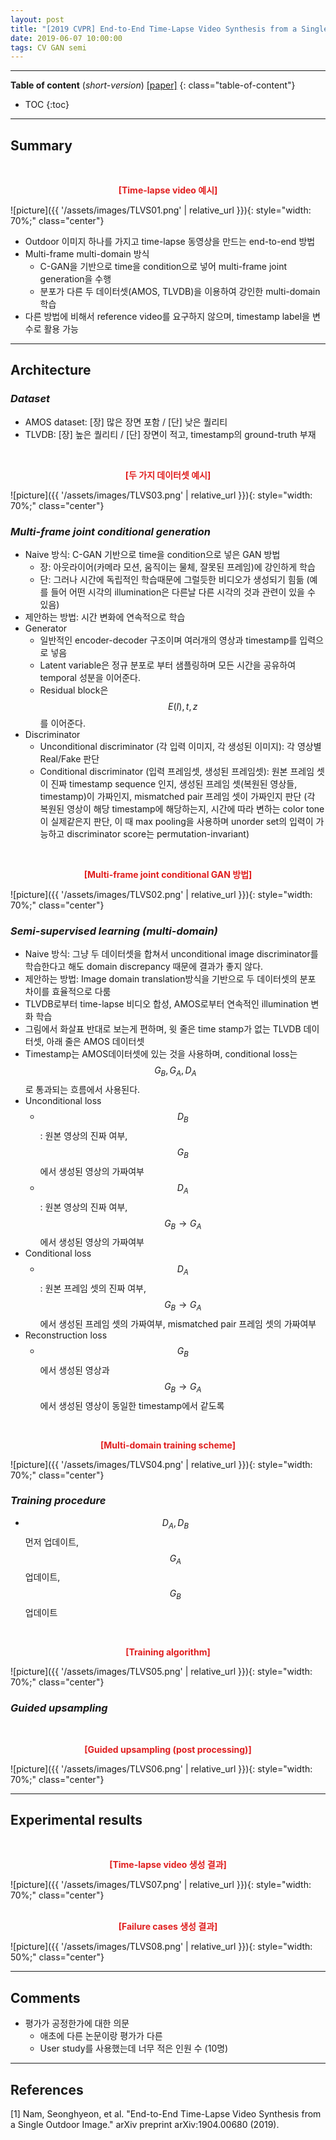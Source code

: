 ```yaml
---
layout: post
title: "[2019 CVPR] End-to-End Time-Lapse Video Synthesis from a Single Outdoor Image"
date: 2019-06-07 10:00:00
tags: CV GAN semi
---
```


<!--more-->

--- 

**Table of content** (*short-version*)
[[paper]](https://arxiv.org/abs/1904.00680) 
{: class="table-of-content"}
* TOC
{:toc}

---

## Summary





<br/>
<p align="center" style="color: #e01f1f; font-weight: bold;">[Time-lapse video 예시]</p>
![picture]({{ '/assets/images/TLVS01.png' | relative_url }}){: style="width: 70%;" class="center"}
<br/>

- Outdoor 이미지 하나를 가지고 time-lapse 동영상을 만드는 end-to-end 방법
- Multi-frame multi-domain 방식
  - C-GAN을 기반으로 time을 condition으로 넣어 multi-frame joint generation을 수행 
  - 분포가 다른 두 데이터셋(AMOS, TLVDB)을 이용하여 강인한 multi-domain 학습
- 다른 방법에 비해서 reference video를 요구하지 않으며, timestamp label을 변수로 활용 가능





---

## Architecture



### *Dataset*
  - AMOS dataset: [장] 많은 장면 포함 / [단] 낮은 퀄리티
  - TLVDB: [장] 높은 퀄리티 / [단] 장면이 적고, timestamp의 ground-truth 부재


<br/>
<p align="center" style="color: #e01f1f; font-weight: bold;">[두 가지 데이터셋 예시]</p>
![picture]({{ '/assets/images/TLVS03.png' | relative_url }}){: style="width: 70%;" class="center"}
<br/>

### *Multi-frame joint conditional generation*
- Naive 방식: C-GAN 기반으로 time을 condition으로 넣은 GAN 방법
  - 장: 아웃라이어(카메라 모션, 움직이는 물체, 잘못된 프레임)에 강인하게 학습 
  - 단: 그러나 시간에 독립적인 학습때문에 그럴듯한 비디오가 생성되기 힘듦 (예를 들어 어떤 시각의 illumination은 다른날 다른 시각의 것과 관련이 있을 수 있음) 
- 제안하는 방법: 시간 변화에 연속적으로 학습
- Generator
  - 일반적인 encoder-decoder 구조이며 여러개의 영상과 timestamp를 입력으로 넣음
  - Latent variable은 정규 분포로 부터 샘플링하며 모든 시간을 공유하여 temporal 성분을 이어준다.
  - Residual block은 $$E(I), t, z$$를 이어준다.
- Discriminator
  - Unconditional discriminator (각 입력 이미지, 각 생성된 이미지): 각 영상별 Real/Fake 판단
  - Conditional discriminator (입력 프레임셋, 생성된 프레임셋): 원본 프레임 셋이 진짜 timestamp sequence 인지, 생성된 프레임 셋(복원된 영상들, timestamp)이 가짜인지, mismatched pair 프레임 셋이 가짜인지 판단 (각 복원된 영상이 해당 timestamp에 해당하는지, 시간에 따라 변하는 color tone이 실제같은지 판단, 이 때 max pooling을 사용하며 unorder set의 입력이 가능하고 discriminator score는 permutation-invariant)
  
<br/>
<p align="center" style="color: #e01f1f; font-weight: bold;">[Multi-frame joint conditional GAN 방법]</p>
![picture]({{ '/assets/images/TLVS02.png' | relative_url }}){: style="width: 70%;" class="center"}
<br/>


### *Semi-supervised learning (multi-domain)*
- Naive 방식: 그냥 두 데이터셋을 합쳐서 unconditional image discriminator를 학습한다고 해도 domain discrepancy 때문에 결과가 좋지 않다.
- 제안하는 방법: Image domain translation방식을 기반으로 두 데이터셋의 분포 차이를 효율적으로 다룸
- TLVDB로부터 time-lapse 비디오 합성, AMOS로부터 연속적인 illumination 변화 학습
- 그림에서 화살표 반대로 보는게 편하며, 윗 줄은 time stamp가 없는 TLVDB 데이터셋, 아래 줄은 AMOS 데이터셋
- Timestamp는 AMOS데이터셋에 있는 것을 사용하며, conditional loss는 $$G_B, G_A, D_A$$로 통과되는 흐름에서 사용된다.
- Unconditional loss
  - $$D_B$$: 원본 영상의 진짜 여부, $$G_B$$에서 생성된 영상의 가짜여부
  - $$D_A$$: 원본 영상의 진짜 여부, $$G_B \rightarrow G_A$$에서 생성된 영상의 가짜여부
- Conditional loss
  - $$D_A$$: 원본 프레임 셋의 진짜 여부, $$G_B \rightarrow G_A$$에서 생성된 프레임 셋의 가짜여부, mismatched pair 프레임 셋의 가짜여부
- Reconstruction loss
  - $$G_B$$에서 생성된 영상과 $$G_B \rightarrow G_A$$에서 생성된 영상이 동일한 timestamp에서 같도록

<br/>
<p align="center" style="color: #e01f1f; font-weight: bold;">[Multi-domain training scheme]</p>
![picture]({{ '/assets/images/TLVS04.png' | relative_url }}){: style="width: 70%;" class="center"}
<br/>


### *Training procedure*
- $$D_A, D_B$$ 먼저 업데이트, $$G_A$$ 업데이트, $$G_B$$ 업데이트
  

<br/>
<p align="center" style="color: #e01f1f; font-weight: bold;">[Training algorithm]</p>
![picture]({{ '/assets/images/TLVS05.png' | relative_url }}){: style="width: 70%;" class="center"}
<br/>

  
### *Guided upsampling* 

<br/>
<p align="center" style="color: #e01f1f; font-weight: bold;">[Guided upsampling (post processing)]</p>
![picture]({{ '/assets/images/TLVS06.png' | relative_url }}){: style="width: 70%;" class="center"}
<br/>


---
  
## Experimental results

<br/>
<p align="center" style="color: #e01f1f; font-weight: bold;">[Time-lapse video 생성 결과]</p>
![picture]({{ '/assets/images/TLVS07.png' | relative_url }}){: style="width: 70%;" class="center"}
<br/>

<br/>
<p align="center" style="color: #e01f1f; font-weight: bold;">[Failure cases 생성 결과]</p>
![picture]({{ '/assets/images/TLVS08.png' | relative_url }}){: style="width: 50%;" class="center"}
<br/>

---

## Comments


- 평가가 공정한가에 대한 의문
  - 애초에 다른 논문이랑 평가가 다른
  - User study를 사용했는데 너무 적은 인원 수 (10명)

---

## References

[1] Nam, Seonghyeon, et al. "End-to-End Time-Lapse Video Synthesis from a Single Outdoor Image." arXiv preprint arXiv:1904.00680 (2019).
